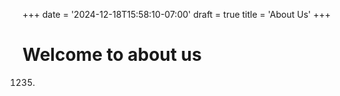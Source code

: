 +++
date = '2024-12-18T15:58:10-07:00'
draft = true
title = 'About Us'
+++

# Welcome to about us

1235.